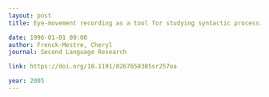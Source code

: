 ```yaml
---
layout: post
title: Eye-movement recording as a tool for studying syntactic processing in a second language - A review of methodologies and experimental findings

date: 1996-01-01 00:00
author: Frenck-Mestre, Cheryl
journal: Second Language Research

link: https://doi.org/10.1191/0267658305sr257oa

year: 2005
---
```



